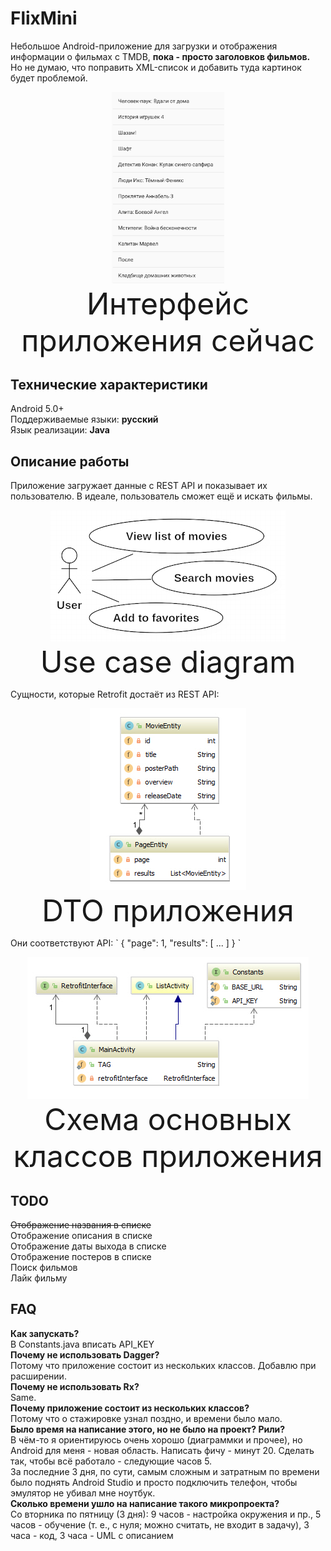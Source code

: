 # FlixMini
Небольшое Android-приложение для загрузки и отображения информации о фильмах с TMDB, **пока - просто заголовков фильмов.**\
Но не думаю, что поправить XML-список и добавить туда картинок будет проблемой.
<p align="center">
<img width="180" src="https://raw.githubusercontent.com/verdantknight/FlixMini/master/img/interfacebeta.jpg" alt="" /><br />
<font size="12">Интерфейс приложения сейчас</font>
</p>

## Технические характеристики
Android 5.0+\
Поддерживаемые языки: **русский**\
Язык реализации: **Java**


## Описание работы
Приложение загружает данные с REST API и показывает их пользователю. В идеале, пользователь сможет ещё и искать фильмы.
<p align="center">
<img src="https://raw.githubusercontent.com/verdantknight/FlixMini/master/img/usecase.jpg" alt="" /><br />
<font size="12">Use case diagram</font>
</p>
Сущности, которые Retrofit достаёт из REST API:
<p align="center">
<img src="https://raw.githubusercontent.com/verdantknight/FlixMini/master/img/entities.jpg" alt="" /><br />
<font size="12">DTO приложения</font>
</p>
Они соответствуют API:
`
{
  "page": 1,
  "results": [
  ...
  ]
}
`
<p align="center">
<img src="https://raw.githubusercontent.com/verdantknight/FlixMini/master/img/classes.jpg" alt="" /><br />
<font size="12">Схема основных классов приложения</font>
</p>

## TODO
~~Отображение названия в списке~~\
Отображение описания в списке\
Отображение даты выхода в списке\
Отображение постеров в списке\
Поиск фильмов\
Лайк фильму

## FAQ
**Как запускать?**\
В Constants.java вписать API_KEY\
**Почему не использовать Dagger?**\
Потому что приложение состоит из нескольких классов. Добавлю при расширении.\
**Почему не использовать Rx?**\
Same.\
**Почему приложение состоит из нескольких классов?**\
Потому что о стажировке узнал поздно, и времени было мало.\
**Было время на написание этого, но не было на проект? Рили?**\
В чём-то я ориентируюсь очень хорошо (диаграммки и прочее), но Android для меня - новая область. Написать фичу - минут 20. Сделать так, чтобы всё работало - следующие часов 5.\
За последние 3 дня, по сути, самым сложным и затратным по времени было поднять Android Studio и просто подключить телефон, чтобы эмулятор не убивал мне ноутбук.\
**Сколько времени ушло на написание такого микропроекта?**\
Со вторника по пятницу (3 дня): 9 часов - настройка окружения и пр., 5 часов - обучение (т. е., с нуля; можно считать, не входит в задачу), 3 часа - код, 3 часа - UML с описанием